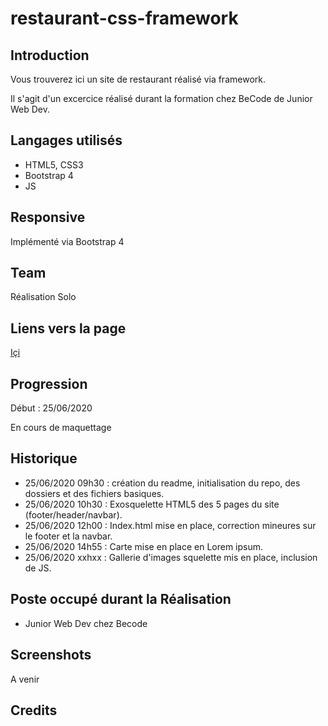 # restaurant-css-framework

## Introduction

Vous trouverez ici un site de restaurant réalisé via framework.  

Il s'agit d'un excercice réalisé durant la formation chez BeCode de Junior Web Dev.  

## Langages utilisés

+ HTML5, CSS3  
+ Bootstrap 4
+ JS

## Responsive

Implémenté via Bootstrap 4  

## Team

Réalisation Solo  

## Liens vers la page  

[Içi](https://meuniers.github.io/restaurant-css-framework/)  

## Progression

Début : 25/06/2020

En cours de maquettage  

## Historique

+ 25/06/2020 09h30 : création du readme, initialisation du repo, des dossiers et des fichiers basiques.
+ 25/06/2020 10h30 : Exosquelette HTML5 des 5 pages du site (footer/header/navbar).  
+ 25/06/2020 12h00 : Index.html mise en place, correction mineures sur le footer et la navbar.
+ 25/06/2020 14h55 : Carte mise en place en Lorem ipsum.
+ 25/06/2020 xxhxx : Gallerie d'images squelette mis en place, inclusion de JS.

## Poste occupé durant la Réalisation

+ Junior Web Dev chez Becode

## Screenshots

A venir

## Credits

